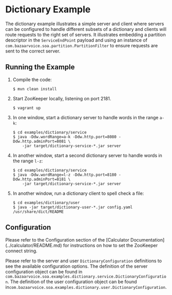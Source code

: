 Dictionary Example
==================
The dictionary example illustrates a simple server and client where servers can be configured to handle different
subsets of a dictionary and clients will route requests to the right set of servers. It illustrates embedding a
partition descriptor in the `ServiceEndPoint` payload and using an instance of
`com.bazaarvoice.soa.partition.PartitionFilter` to ensure requests are sent to the correct server.


Running the Example
--------------------

1.  Compile the code:

        $ mvn clean install

2.  Start ZooKeeper locally, listening on port 2181.

        $ vagrant up

3.  In one window, start a dictionary server to handle words in the range `a-k`:

        $ cd examples/dictionary/service
        $ java -Ddw.wordRange=a-k -Ddw.http.port=8080 -Ddw.http.adminPort=8081 \
            -jar target/dictionary-service-*.jar server

4.  In another window, start a second dictionary server to handle words in the range `l-z`:

        $ cd examples/dictionary/service
        $ java -Ddw.wordRange=l-z -Ddw.http.port=8180 -Ddw.http.adminPort=8181 \
            -jar target/dictionary-service-*.jar server

5.  In another window, run a dictionary client to spell check a file:

        $ cd examples/dictionary/user
        $ java -jar target/dictionary-user-*.jar config.yaml /usr/share/dict/README

Configuration
-------------
Please refer to the Configuration section of the [Calculator Documentation]
(../calculator/README.md) for instructions on how to set the
ZooKeeper connect string.

Please refer to the server and user `DictionaryConfiguration` definitions to see the available configuration options.
The definition of the server configuration object can be found in
`com.bazaarvoice.soa.examples.dictionary.service.DictionaryConfiguration`. The definition of the user configuration object
can be found in`com.bazaarvoice.soa.examples.dictionary.user.DictionaryConfiguration`.